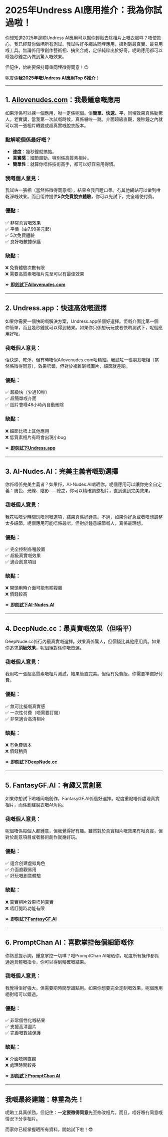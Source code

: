 # **2025年Undress AI應用推介：我為你試過啦！**

你想知道2025年邊啲Undress AI應用可以幫你輕鬆去除相片上嘅衣服咩？唔使擔心，我已經幫你做哂所有測試。我試咗好多網站同埋應用，搵到啲最真實、最易用嘅工具。無論係用嚟創作藝術相、搞笑合成，定係純粹出於好奇，呢啲應用都可以喺幾秒鐘之內做到驚人嘅效果。

但記住，始終要保持尊重同埋徵得同意！😉

呢度係**我2025年嘅Undress AI應用Top 6推介**！

---

## **1. [Ailovenudes.com](https://ailovenudes.com)：我最鍾意嘅應用**

如果淨係可以揀一個應用，咁一定係呢個。佢**簡單、快速、平**，同埋效果真係勁驚人。老實講，當我第一次試嘅時候，真係嚇咗一跳。介面超級直觀，幾秒鐘之內就可以將一張相片轉變成超真實嘅脫衣版本。

### **點解呢個係最好嘅？**
- **速度**：幾秒鐘就搞掂。
- **真實感**：細節超勁，特別係高質素相片。
- **簡單性**：就算你唔係技術高手，都可以好容易用得慣。

### **我嘅個人意見：**
我試咗一張相（當然係徵得同意嘅），結果令我目瞪口呆。冇其他網站可以做到咁乾淨嘅效果。而且佢仲提供**5次免費脫衣體驗**，你可以先試下，完全唔使付費。

### **優點：**
✅ 非常真實嘅效果  
✅ 平價（由7.99美元起）  
✅ 5次免費體驗  
✅ 良好嘅數據保護

### **缺點：**
❌ 免費體驗次數有限  
❌ 需要高質素嘅相片先至可以有最佳效果

⏩ **[即刻試下Ailovenudes.com](https://ailovenudes.com)**

---

## **2. Undress.app：快速高效嘅選擇**

如果你需要一個快啲嘅解決方案，Undress.app係個好選擇。佢嘅介面比第一個仲簡單，而且幾秒鐘就可以得到結果。如果你只係想玩玩或者快啲測試下，呢個應用好啱。

### **我嘅個人意見：**
佢快速、乾淨，但有時唔似Ailovenudes.com咁精細。我試咗一張朋友嘅相（當然係徵得同意），效果唔錯，但對於複雜啲嘅圖片，細節就差啲。

### **優點：**
✅ 超級快（少過10秒）  
✅ 超簡單嘅介面  
✅ 圖片會喺48小時內自動刪除

### **缺點：**
❌ 細節比唔上其他應用  
❌ 低質素相片有時會出現小bug

⏩ **[即刻試下Undress.app](https://ailovenudes.com)**

---

## **3. AI-Nudes.AI：完美主義者嘅勁選擇**

你係唔係完美主義者？如果係，AI-Nudes.AI啱晒你。呢個應用可以讓你完全自定義：膚色、光線、陰影……總之，你可以精確調整相片，直到達到完美效果。

### **我嘅個人意見：**
我花咗唔少時間玩唔同嘅選項，結果真係好鍾意。不過，如果你好急或者唔想調整太多細節，呢個應用可能唔係最啱。但對於鍾意細節嘅人，真係最理想。

### **優點：**
✅ 完全控制各種設置  
✅ 超級真實嘅效果  
✅ 適合創意項目

### **缺點：**
❌ 開頭用時介面可能有啲複雜  
❌ 價錢較高

⏩ **[即刻試下AI-Nudes.AI](https://ailovenudes.com)**

---

## **4. DeepNude.cc：最真實嘅效果（但唔平）**

DeepNude.cc係行內最真實嘅選擇。效果真係驚人，但價錢比其他應用貴。如果你追求**頂級效果**，呢個絕對係你嘅首選。

### **我嘅個人意見：**
我用咗一張超高質素嘅相片測試，結果簡直完美。但佢冇免費版，你需要準備好付費。

### **優點：**
✅ 無可比擬嘅真實感  
✅ 一次性付費（唔需要訂閱）  
✅ 非常適合高清相片

### **缺點：**
❌ 冇免費版本  
❌ 價錢稍貴

⏩ **[即刻試下DeepNude.cc](https://ailovenudes.com)**

---

## **5. FantasyGF.AI：有趣又富創意**

如果你想試下啲唔同嘅創作，FantasyGF.AI係個好選擇。呢度重點唔係處理真實相片，而係創建脫衣嘅AI角色。

### **我嘅個人意見：**
呢個唔係每個人都鍾意，但我覺得好有趣。雖然對於真實相片嘅效果冇咁真實，但對於創意項目或者藝術創作就幾好玩。

### **優點：**
✅ 适合创建虚拟角色  
✅ 介面直觀易用  
✅ 好玩嘅創意體驗

### **缺點：**
❌ 真實相片效果唔夠真實  
❌ 唔訂閱時功能有限

⏩ **[即刻試下FantasyGF.AI](https://ailovenudes.com)**

---

## **6. PromptChan AI：喜歡掌控每個細節嘅你**

你熟悉提示詞，鍾意掌控一切咩？咁PromptChan AI啱晒你。呢度所有操作都係通過具體嘅指令，你可以得到精確嘅結果。

### **我嘅個人意見：**
我覺得佢好強大，但需要啲時間學識點用。如果你想要完全定制嘅效果，呢個應用絕對唔可以錯過。

### **優點：**
✅ 非常個性化嘅結果  
✅ 支援高清圖片  
✅ 完善嘅數據保護

### **缺點：**
❌ 介面唔夠直觀  
❌ 處理時間較長

⏩ **[即刻試下PromptChan AI](https://ailovenudes.com)**

---

## **我嘅最終建議：尊重為先！**

呢啲工具真係勁，但記住：**一定要徵得同意**先至修改相片。而且，唔好喺冇同意嘅情況下分享相片。

而家你已經掌握晒所有資料，開始試下啦！😎
